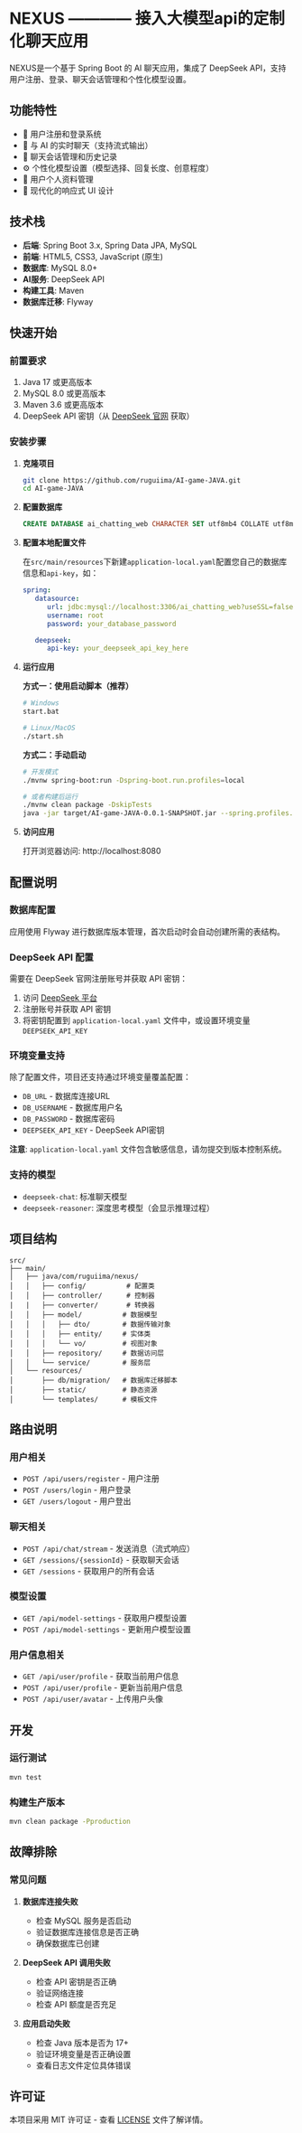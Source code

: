 # NEXUS ———— 接入大模型api的定制化聊天应用

NEXUS是一个基于 Spring Boot 的 AI 聊天应用，集成了 DeepSeek API，支持用户注册、登录、聊天会话管理和个性化模型设置。

## 功能特性

- 🔐 用户注册和登录系统
- 💬 与 AI 的实时聊天（支持流式输出）
- 📝 聊天会话管理和历史记录
- ⚙️ 个性化模型设置（模型选择、回复长度、创意程度）
- 👤 用户个人资料管理
- 🎨 现代化的响应式 UI 设计

## 技术栈

- **后端**: Spring Boot 3.x, Spring Data JPA, MySQL
- **前端**: HTML5, CSS3, JavaScript (原生)
- **数据库**: MySQL 8.0+
- **AI服务**: DeepSeek API
- **构建工具**: Maven
- **数据库迁移**: Flyway

## 快速开始

### 前置要求

1. Java 17 或更高版本
2. MySQL 8.0 或更高版本
3. Maven 3.6 或更高版本
4. DeepSeek API 密钥（从 [DeepSeek 官网](https://platform.deepseek.com/) 获取）

### 安装步骤

1. **克隆项目**
   ```bash
   git clone https://github.com/ruguiima/AI-game-JAVA.git
   cd AI-game-JAVA
   ```

2. **配置数据库**
   ```sql
   CREATE DATABASE ai_chatting_web CHARACTER SET utf8mb4 COLLATE utf8mb4_unicode_ci;
   ```

3. **配置本地配置文件**

   在`src/main/resources`下新建`application-local.yaml`配置您自己的数据库信息和`api-key`，如：
   ```yaml
   spring:
      datasource:
         url: jdbc:mysql://localhost:3306/ai_chatting_web?useSSL=false&allowPublicKeyRetrieval=true&serverTimezone=UTC&characterEncoding=utf8
         username: root
         password: your_database_password

      deepseek:
         api-key: your_deepseek_api_key_here
   ```

4. **运行应用**
   
   **方式一：使用启动脚本（推荐）**
   ```bash
   # Windows
   start.bat
   
   # Linux/MacOS
   ./start.sh
   ```
   
   **方式二：手动启动**
   ```bash
   # 开发模式
   ./mvnw spring-boot:run -Dspring-boot.run.profiles=local
   
   # 或者构建后运行
   ./mvnw clean package -DskipTests
   java -jar target/AI-game-JAVA-0.0.1-SNAPSHOT.jar --spring.profiles.active=local
   ```

5. **访问应用**
   
   打开浏览器访问: http://localhost:8080

## 配置说明

### 数据库配置

应用使用 Flyway 进行数据库版本管理，首次启动时会自动创建所需的表结构。

### DeepSeek API 配置

需要在 DeepSeek 官网注册账号并获取 API 密钥：
1. 访问 [DeepSeek 平台](https://platform.deepseek.com/)
2. 注册账号并获取 API 密钥
3. 将密钥配置到 `application-local.yaml` 文件中，或设置环境变量 `DEEPSEEK_API_KEY`

### 环境变量支持

除了配置文件，项目还支持通过环境变量覆盖配置：
- `DB_URL` - 数据库连接URL
- `DB_USERNAME` - 数据库用户名  
- `DB_PASSWORD` - 数据库密码
- `DEEPSEEK_API_KEY` - DeepSeek API密钥

**注意**: `application-local.yaml` 文件包含敏感信息，请勿提交到版本控制系统。

### 支持的模型

- `deepseek-chat`: 标准聊天模型
- `deepseek-reasoner`: 深度思考模型（会显示推理过程）

## 项目结构

```
src/
├── main/
│   ├── java/com/ruguiima/nexus/
│   │   ├── config/          # 配置类
│   │   ├── controller/      # 控制器
|   |   ├── converter/       # 转换器
│   │   ├── model/          # 数据模型
│   │   │   ├── dto/        # 数据传输对象
│   │   │   ├── entity/     # 实体类
│   │   │   └── vo/         # 视图对象
│   │   ├── repository/     # 数据访问层
│   │   └── service/        # 服务层
│   └── resources/
│       ├── db/migration/   # 数据库迁移脚本
│       ├── static/         # 静态资源
│       └── templates/      # 模板文件
```

## 路由说明

### 用户相关
- `POST /api/users/register` - 用户注册
- `POST /users/login` - 用户登录
- `GET /users/logout` - 用户登出

### 聊天相关  
- `POST /api/chat/stream` - 发送消息（流式响应）
- `GET /sessions/{sessionId}` - 获取聊天会话
- `GET /sessions` - 获取用户的所有会话

### 模型设置
- `GET /api/model-settings` - 获取用户模型设置
- `POST /api/model-settings` - 更新用户模型设置

### 用户信息相关
- `GET /api/user/profile` - 获取当前用户信息
- `POST /api/user/profile` - 更新当前用户信息
- `POST /api/user/avatar` - 上传用户头像

## 开发

### 运行测试
```bash
mvn test
```

### 构建生产版本
```bash
mvn clean package -Pproduction
```

## 故障排除

### 常见问题

1. **数据库连接失败**
   - 检查 MySQL 服务是否启动
   - 验证数据库连接信息是否正确
   - 确保数据库已创建

2. **DeepSeek API 调用失败**
   - 检查 API 密钥是否正确
   - 验证网络连接
   - 检查 API 额度是否充足

3. **应用启动失败**
   - 检查 Java 版本是否为 17+
   - 验证环境变量是否正确设置
   - 查看日志文件定位具体错误

## 许可证

本项目采用 MIT 许可证 - 查看 [LICENSE](LICENSE) 文件了解详情。
